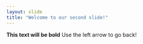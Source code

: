 ```yaml
---
layout: slide
title: "Welcome to our second slide!"
---
```

**This text will be bold**
Use the left arrow to go back!
